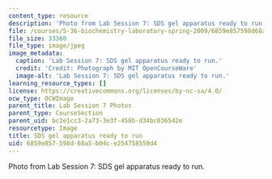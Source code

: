 ```yaml
---
content_type: resource
description: 'Photo from Lab Session 7: SDS gel apparatus ready to run.'
file: /courses/5-36-biochemistry-laboratory-spring-2009/6859e857598d68a5b04ce254758559d4_Lab7_2.jpg
file_size: 33360
file_type: image/jpeg
image_metadata:
  caption: 'Lab Session 7: SDS gel apparatus ready to run.'
  credit: 'Credit: Photograph by MIT OpenCourseWare'
  image-alt: 'Lab Session 7: SDS gel apparatus ready to run.'
learning_resource_types: []
license: https://creativecommons.org/licenses/by-nc-sa/4.0/
ocw_type: OCWImage
parent_title: Lab Session 7 Photos
parent_type: CourseSection
parent_uid: bc2e1cc3-2a73-3e3f-458b-d34bc036542e
resourcetype: Image
title: SDS gel apparatus ready to run
uid: 6859e857-598d-68a5-b04c-e254758559d4
---
```

Photo from Lab Session 7: SDS gel apparatus ready to run.
